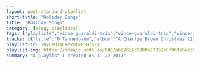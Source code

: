```yaml
---
layout: post-standard-playlist
short-title: "Holiday Songs"
title: "Holiday Songs"
category: [blog, playlists]
tags: ["playlists","vince-guaraldi-trio","vince-guaraldi-trio","vince-guaraldi-trio","vince-guaraldi-trio","vince-guaraldi-trio","vince-guaraldi-trio","vince-guaraldi-trio","vince-guaraldi-trio","vince-guaraldi-trio","vince-guaraldi-trio","vince-guaraldi-trio","vince-guaraldi-trio","vince-guaraldi-trio","vince-guaraldi-trio","burl-ives,-vidocraft-orchestra","stan-francis","videocraft-chorus","janet-orenstein","billie-richards,-paul-soles","burl-ives","videocraft-chorus","burl-ives","burl-ives,-videocraft-chorus","decca-concert-orchestra","decca-concert-orchestra","decca-concert-orchestra","decca-concert-orchestra","decca-concert-orchestra","decca-concert-orchestra","decca-concert-orchestra","decca-concert-orchestra","decca-concert-orchestra","decca-concert-orchestra","sufjan-stevens","the-sixteen","healey-willan,-choir-of-jesus-college,-cambridge,-mark-williams","boris-ord,-queens'-college-choir,-cambridge,-queens'-chapel-players,-silas-wollston","peter-warlock,-queens'-college-choir,-cambridge,-queens'-chapel-players,-silas-wollston","herbert-howells,-queens'-college-choir,-cambridge,-queens'-chapel-players,-silas-wollston","guildford-cathedral-choir","the-king's-singers","the-king's-singers","laudate-mennonite-ensemble","mgm-studio-chorus,-mgm-studio-orchestra","mgm-studio-chorus,-mgm-studio-orchestra","mgm-studio-chorus,-mgm-studio-orchestra","mgm-studio-chorus,-mgm-studio-orchestra","mgm-studio-chorus,-mgm-studio-orchestra","thurl-ravenscroft","thurl-ravenscroft","mgm-studio-chorus,-mgm-studio-orchestra","mgm-studio-chorus,-mgm-studio-orchestra","mgm-studio-chorus,-mgm-studio-orchestra","ella-fitzgerald","ella-fitzgerald","ella-fitzgerald","ella-fitzgerald","ella-fitzgerald","ella-fitzgerald","ella-fitzgerald","ella-fitzgerald","ella-fitzgerald","ella-fitzgerald","ella-fitzgerald","ella-fitzgerald","ella-fitzgerald","ella-fitzgerald","ella-fitzgerald","ella-fitzgerald","ella-fitzgerald","ella-fitzgerald","the-king's-singers","the-king's-singers","the-king's-singers","the-king's-singers","the-king's-singers","the-king's-singers","the-king's-singers","the-king's-singers","the-king's-singers","the-king's-singers","the-king's-singers","the-king's-singers","the-king's-singers","the-king's-singers","the-king's-singers","the-king's-singers","the-king's-singers","the-king's-singers","the-king's-singers","the-king's-singers","the-king's-singers","the-king's-singers","the-king's-singers","the-king's-singers","the-king's-singers","paul-williams","the-muppet-cast","honeydew-and-beaker","muppet-brass-buskers"]
tracks: [{"title":"O Tannenbaum","album":"A Charlie Brown Christmas [2012 Remastered & Expanded Edition]","artists":"Vince Guaraldi Trio"},{"title":"What Child Is This","album":"A Charlie Brown Christmas [2012 Remastered & Expanded Edition]","artists":"Vince Guaraldi Trio"},{"title":"My Little Drum","album":"A Charlie Brown Christmas [2012 Remastered & Expanded Edition]","artists":"Vince Guaraldi Trio"},{"title":"Linus And Lucy","album":"A Charlie Brown Christmas [2012 Remastered & Expanded Edition]","artists":"Vince Guaraldi Trio"},{"title":"Christmas Time Is Here - Instrumental","album":"A Charlie Brown Christmas [2012 Remastered & Expanded Edition]","artists":"Vince Guaraldi Trio"},{"title":"Christmas Time Is Here - Vocal","album":"A Charlie Brown Christmas [2012 Remastered & Expanded Edition]","artists":"Vince Guaraldi Trio"},{"title":"Skating","album":"A Charlie Brown Christmas [2012 Remastered & Expanded Edition]","artists":"Vince Guaraldi Trio"},{"title":"Hark, The Herald Angels Sing","album":"A Charlie Brown Christmas [2012 Remastered & Expanded Edition]","artists":"Vince Guaraldi Trio"},{"title":"Christmas Is Coming","album":"A Charlie Brown Christmas [2012 Remastered & Expanded Edition]","artists":"Vince Guaraldi Trio"},{"title":"Fur Elise","album":"A Charlie Brown Christmas [2012 Remastered & Expanded Edition]","artists":"Vince Guaraldi Trio"},{"title":"The Christmas Song","album":"A Charlie Brown Christmas [2012 Remastered & Expanded Edition]","artists":"Vince Guaraldi Trio"},{"title":"Greensleeves","album":"A Charlie Brown Christmas [2012 Remastered & Expanded Edition]","artists":"Vince Guaraldi Trio"},{"title":"Great Pumpkin Waltz","album":"A Charlie Brown Christmas [2012 Remastered & Expanded Edition]","artists":"Vince Guaraldi Trio"},{"title":"Thanksgiving Theme","album":"A Charlie Brown Christmas [2012 Remastered & Expanded Edition]","artists":"Vince Guaraldi Trio"},{"title":"Overture And A Holly Jolly Christmas - From \"Rudolph The Red-Nosed Reindeer\" Soundtrack","album":"Rudolph The Red-Nosed Reindeer","artists":"Burl Ives, Vidocraft Orchestra"},{"title":"Jingle Jingle Jingle - From \"Rudolph The Red-Nosed Reindeer\" Soundtrack","album":"Rudolph The Red-Nosed Reindeer","artists":"Stan Francis"},{"title":"We Are Santa's Elves - From \"Rudolph The Red-Nosed Reindeer\" Soundtrack","album":"Rudolph The Red-Nosed Reindeer","artists":"Videocraft Chorus"},{"title":"There's Always Tomorrow - From \"Rudolph The Red-Nosed Reindeer\" Soundtrack","album":"Rudolph The Red-Nosed Reindeer","artists":"Janet Orenstein"},{"title":"We're A Couple Of Misfits - From \"Rudolph The Red-Nosed Reindeer\" Soundtrack","album":"Rudolph The Red-Nosed Reindeer","artists":"Billie Richards, Paul Soles"},{"title":"Silver And Gold - From \"Rudolph The Red-Nosed Reindeer\" Soundtrack","album":"Rudolph The Red-Nosed Reindeer","artists":"Burl Ives"},{"title":"The Most Wonderful Day Of The Year - From \"Rudolph The Red-Nosed Reindeer\" Soundtrack","album":"Rudolph The Red-Nosed Reindeer","artists":"Videocraft Chorus"},{"title":"A Holly Jolly Christmas - From \"Rudolph The Red-Nosed Reindeer\" Soundtrack","album":"Rudolph The Red-Nosed Reindeer","artists":"Burl Ives"},{"title":"Rudolph The Red-Nosed Reindeer - Finale","album":"Rudolph The Red-Nosed Reindeer","artists":"Burl Ives, Videocraft Chorus"},{"title":"Christmas Medley: The Night Before Christmas Song / A Merry Merry Christmas / When Santa Clause Gets Your Letter - From \"Rudolph The Red-Nosed Reindeer\" Soundtrack","album":"Rudolph The Red-Nosed Reindeer","artists":"Decca Concert Orchestra"},{"title":"Rudolph The Red-Nosed Reindeer - Instrumental","album":"Rudolph The Red-Nosed Reindeer","artists":"Decca Concert Orchestra"},{"title":"There's Always Tomorrow - Instrumental","album":"Rudolph The Red-Nosed Reindeer","artists":"Decca Concert Orchestra"},{"title":"Jingle Jingle Jingle - Instrumental","album":"Rudolph The Red-Nosed Reindeer","artists":"Decca Concert Orchestra"},{"title":"We're A Couple Of Misfits - Instrumental","album":"Rudolph The Red-Nosed Reindeer","artists":"Decca Concert Orchestra"},{"title":"Silver And Gold - Instrumental","album":"Rudolph The Red-Nosed Reindeer","artists":"Decca Concert Orchestra"},{"title":"We Are Santa's Elves - Instrumental","album":"Rudolph The Red-Nosed Reindeer","artists":"Decca Concert Orchestra"},{"title":"The Most Wonderful Day Of The Year - Instrumental","album":"Rudolph The Red-Nosed Reindeer","artists":"Decca Concert Orchestra"},{"title":"A Holly Jolly Christmas - Instrumental","album":"Rudolph The Red-Nosed Reindeer","artists":"Decca Concert Orchestra"},{"title":"I Heard The Bells On Christmas Day - Instrumental","album":"Rudolph The Red-Nosed Reindeer","artists":"Decca Concert Orchestra"},{"title":"Angels We Have Heard on High","album":"Songs For Christmas","artists":"Sufjan Stevens"},{"title":"Jesus Christ the Apple Tree","album":"A Traditional Christmas Carol Collection, Vol. II","artists":"The Sixteen"},{"title":"Rise Up My Love","album":"My Beloved's Voice: Sacred Songs of Love","artists":"Healey Willan, Choir of Jesus College, Cambridge, Mark Williams"},{"title":"Adam lay y-bounden","album":"And Comes The Day: Carols and Antiphons for Advent","artists":"Boris Ord, Queens' College Choir, Cambridge, Queens' Chapel Players, Silas Wollston"},{"title":"Bethlehem Down","album":"And Comes The Day: Carols and Antiphons for Advent","artists":"Peter Warlock, Queens' College Choir, Cambridge, Queens' Chapel Players, Silas Wollston"},{"title":"A Spotless Rose","album":"And Comes The Day: Carols and Antiphons for Advent","artists":"Herbert Howells, Queens' College Choir, Cambridge, Queens' Chapel Players, Silas Wollston"},{"title":"The Holly And The Ivy","album":"The Holly And The Ivy - 15 Essential Christmas Carols","artists":"Guildford Cathedral Choir"},{"title":"Coventry Carol","album":"Christmas","artists":"The King's Singers"},{"title":"Bethlehem Down","album":"Christmas","artists":"The King's Singers"},{"title":"Ding Dong! Merrily On High","album":"Light","artists":"Laudate Mennonite Ensemble"},{"title":"Opening","album":"Dr. Seuss' How The Grinch Stole Christmas!","artists":"MGM Studio Chorus, MGM Studio Orchestra"},{"title":"Trim Up The Tree","album":"Dr. Seuss' How The Grinch Stole Christmas!","artists":"MGM Studio Chorus, MGM Studio Orchestra"},{"title":"Tomorrow Is Christmas, It's Practically Here","album":"Dr. Seuss' How The Grinch Stole Christmas!","artists":"MGM Studio Chorus, MGM Studio Orchestra"},{"title":"Welcome Christmas","album":"Dr. Seuss' How The Grinch Stole Christmas!","artists":"MGM Studio Chorus, MGM Studio Orchestra"},{"title":"I Must Stop Christmas","album":"Dr. Seuss' How The Grinch Stole Christmas!","artists":"MGM Studio Chorus, MGM Studio Orchestra"},{"title":"You're A Mean One, Mr. Grinch","album":"Dr. Seuss' How The Grinch Stole Christmas!","artists":"Thurl Ravenscroft"},{"title":"You're A Mean One, Mr. Grinch - Reprise","album":"Dr. Seuss' How The Grinch Stole Christmas!","artists":"Thurl Ravenscroft"},{"title":"A Quarter of Dawn","album":"Dr. Seuss' How The Grinch Stole Christmas!","artists":"MGM Studio Chorus, MGM Studio Orchestra"},{"title":"Welcome Christmas","album":"Dr. Seuss' How The Grinch Stole Christmas!","artists":"MGM Studio Chorus, MGM Studio Orchestra"},{"title":"Finale","album":"Dr. Seuss' How The Grinch Stole Christmas!","artists":"MGM Studio Chorus, MGM Studio Orchestra"},{"title":"Jingle Bells","album":"Ella Wishes You A Swinging Christmas (Expanded Edition)","artists":"Ella Fitzgerald"},{"title":"Santa Claus Is Coming To Town","album":"Ella Wishes You A Swinging Christmas (Expanded Edition)","artists":"Ella Fitzgerald"},{"title":"Have Yourself A Merry Little Christmas","album":"Ella Wishes You A Swinging Christmas (Expanded Edition)","artists":"Ella Fitzgerald"},{"title":"What Are You Doing New Year's Eve?","album":"Ella Wishes You A Swinging Christmas (Expanded Edition)","artists":"Ella Fitzgerald"},{"title":"Sleigh Ride","album":"Ella Wishes You A Swinging Christmas (Expanded Edition)","artists":"Ella Fitzgerald"},{"title":"The Christmas Song","album":"Ella Wishes You A Swinging Christmas (Expanded Edition)","artists":"Ella Fitzgerald"},{"title":"Good Morning Blues","album":"Ella Wishes You A Swinging Christmas (Expanded Edition)","artists":"Ella Fitzgerald"},{"title":"Let It Snow! Let It Snow! Let It Snow!","album":"Ella Wishes You A Swinging Christmas (Expanded Edition)","artists":"Ella Fitzgerald"},{"title":"Winter Wonderland","album":"Ella Wishes You A Swinging Christmas (Expanded Edition)","artists":"Ella Fitzgerald"},{"title":"Rudolph The Red-Nosed Reindeer","album":"Ella Wishes You A Swinging Christmas (Expanded Edition)","artists":"Ella Fitzgerald"},{"title":"Frosty The Snowman","album":"Ella Wishes You A Swinging Christmas (Expanded Edition)","artists":"Ella Fitzgerald"},{"title":"White Christmas","album":"Ella Wishes You A Swinging Christmas (Expanded Edition)","artists":"Ella Fitzgerald"},{"title":"The Secret Of Christmas","album":"Ella Wishes You A Swinging Christmas (Expanded Edition)","artists":"Ella Fitzgerald"},{"title":"Medley: We Three Kings Of Orient Are/O Little Town Of Bethlehem","album":"Ella Wishes You A Swinging Christmas (Expanded Edition)","artists":"Ella Fitzgerald"},{"title":"Christmas Island","album":"Ella Wishes You A Swinging Christmas (Expanded Edition)","artists":"Ella Fitzgerald"},{"title":"The Christmas Song","album":"Ella Wishes You A Swinging Christmas (Expanded Edition)","artists":"Ella Fitzgerald"},{"title":"White Christmas","album":"Ella Wishes You A Swinging Christmas (Expanded Edition)","artists":"Ella Fitzgerald"},{"title":"Frosty The Snowman","album":"Ella Wishes You A Swinging Christmas (Expanded Edition)","artists":"Ella Fitzgerald"},{"title":"Veni, veni Emmanuel","album":"Christmas","artists":"The King's Singers"},{"title":"Angelus ad Virginem","album":"Christmas","artists":"The King's Singers"},{"title":"This is the Truth","album":"Christmas","artists":"The King's Singers"},{"title":"Wie schön leuchtet der Morgenstern","album":"Christmas","artists":"The King's Singers"},{"title":"Es ist ein Ros' entsprungen","album":"Christmas","artists":"The King's Singers"},{"title":"There is no Rose","album":"Christmas","artists":"The King's Singers"},{"title":"Nowell sing we now","album":"Christmas","artists":"The King's Singers"},{"title":"Remember, O Thou Man","album":"Christmas","artists":"The King's Singers"},{"title":"In dulci jubilo","album":"Christmas","artists":"The King's Singers"},{"title":"Lullay my liking","album":"Christmas","artists":"The King's Singers"},{"title":"Bogoroditsye dyevo","album":"Christmas","artists":"The King's Singers"},{"title":"The Lamb","album":"Christmas","artists":"The King's Singers"},{"title":"Maria durch ein Dornwald ging","album":"Christmas","artists":"The King's Singers"},{"title":"O little one sweet","album":"Christmas","artists":"The King's Singers"},{"title":"The Crown of Roses","album":"Christmas","artists":"The King's Singers"},{"title":"To Us in Bethlem City","album":"Christmas","artists":"The King's Singers"},{"title":"Szczo to za prediwo","album":"Christmas","artists":"The King's Singers"},{"title":"There is a flower","album":"Christmas","artists":"The King's Singers"},{"title":"La Peregrinaçion","album":"Christmas","artists":"The King's Singers"},{"title":"Away in a manger","album":"Christmas","artists":"The King's Singers"},{"title":"Noël nouvelet","album":"Christmas","artists":"The King's Singers"},{"title":"Stille Nacht","album":"Christmas","artists":"The King's Singers"},{"title":"Born on a New Day","album":"Christmas","artists":"The King's Singers"},{"title":"Drummer Boy","album":"Christmas","artists":"The King's Singers"},{"title":"O Little Town","album":"Christmas","artists":"The King's Singers"},{"title":"Overture","album":"The Muppet Christmas Carol (Special Anniversary Edition)","artists":"Paul Williams"},{"title":"Scrooge","album":"The Muppet Christmas Carol (Special Anniversary Edition)","artists":"The Muppet Cast"},{"title":"Room In Your Heart","album":"The Muppet Christmas Carol (Special Anniversary Edition)","artists":"Honeydew and Beaker"},{"title":"Good King Wenceslas","album":"The Muppet Christmas Carol (Special Anniversary Edition)","artists":"Muppet Brass Buskers"}]
playlist-id: 3Byuz0JhLkMVmtw8jHjpZX
playlist-img: https://mosaic.scdn.co/640/ab67616d0000b27332b0f9b1e5ee30df7a91cec3ab67616d0000b273527eb894a2ac5a38f313f9baab67616d0000b27359ae9a5da731f61c7d399082ab67616d0000b273edcc2355b480d00f8aad8422
summary: "A playlist I created on 11-22-2017"
---
```

